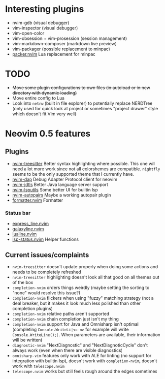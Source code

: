 # Interesting plugins

- nvim-gdb (visual debugger)
- vim-inspector (visual debugger)
- vim-open-color
- vim-obsession + vim-prosession (session management)
- vim-markdown-composer (markdown live preview)
- vim-packager (possible replacement to minpac)
- [packer.nvim](https://github.com/wbthomason/packer.nvim)
  Lua replacement for minpac

# TODO

- ~~Move some plugin configurations to own files (in autoload or in new directory with dynamic loading)~~
- Move entire config to Lua
- Look into `netrw` (built in file explorer) to potentially replace NERDTree (only used for quick look at project or sometimes "project drawer" style which doesn't fit Vim very well)

# Neovim 0.5 features

## Plugins

- [nvim-treesitter](https://github.com/nvim-treesitter/nvim-treesitter)
  Better syntax highlighting where possible.
  This one will need a lot more work since not all colorshemes are compatible. `nightfly` seems to be the only supported theme that I currently have.
- [nvim-dap](https://github.com/mfussenegger/nvim-dap)
  Debug Adapter Protocol client for neovim
- [nvim-jdtls](https://github.com/mfussenegger/nvim-jdtls)
  Better Java language server support
- [nvim-lsputils](https://github.com/RishabhRD/nvim-lsputils)
  Some better UI for builtin lsp
- [nvim-autopairs](https://github.com/windwp/nvim-autopairs)
  Maybe a working autopair plugin
- [formatter.nvim](https://github.com/mhartington/formatter.nvim)
  Formatter

### Status bar

- [express_line.nvim](https://github.com/tjdevries/express_line.nvim)
- [galaxyline.nvim](https://github.com/glepnir/galaxyline.nvim)
- [lualine.nvim](https://github.com/hoob3rt/lualine.nvim)
- [lsp-status.nvim](https://github.com/nvim-lua/lsp-status.nvim)
  Helper functions

## Current issues/complaints

- `nvim-treesitter` doesn't update properly when doing some actions and needs to be completely refreshed
- `nvim-treesitter` highlighting doesn't look all that good on all themes out of the box
- `completion-nvim` orders things weirdly (maybe setting the sorting to "none" would resolve this issue?)
- `completion-nvim` flickers when using "fuzzy" matching strategy (not a deal breaker, but it makes it look much less polished than other completion plugins)
- `completion-nvim` relative paths aren't supported
- `completion-nvim` chain completion just isn't my thing
- `completion-nvim` support for Java and Omnisharp isn't optimal (completing `Console.WriteLi|<c-n>` for example will write `Console.WriteLine();|`. When parameters are available, their information will be written)
- `diagnostic-nvim` "NextDiagnostic" and "NextDiagnoticCycle" don't always work (even when there are visible diagnostics)
- `omnisharp-vim` features only work with ALE for linting (no support for integration with builtin lsp), doesn't work with `completion-nvim`, doesn't work with `telescope.nvim`
- `telescope.nvim` works but still feels rough around the edges sometimes
